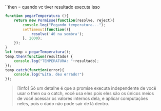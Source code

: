 ``then = quando vc tiver resultado executa isso
```js
function pegarTemperatura (){
	return new Pormisse(function(resolve, reject){
		console.log("Pegando temperatura...");
		setTimeout(function(){
			resolve('40 na sombra');
		}, 2000);
	});
}
let temp = pegarTemperatura();
temp.then(function(resultado) {
	console.log("TEMPERATURA: "+resultado);
});
temp.catch(function(error){
	console.log("Eita, deu errado!")
});
```
>[!info]
>Só um detalhe é que a promise executa independente de você usar o then ou o catch, você usa eles pois eles são os únicos meios de você acessar os valores internos dela, e aplicar computações neles, pois o dado não pode sair de lá dentro.


